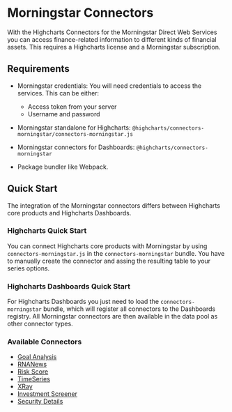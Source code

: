 # Morningstar Connectors

With the Highcharts Connectors for the Morningstar Direct Web Services you can
access finance-related information to different kinds of financial assets. This
requires a Highcharts license and a Morningstar subscription.



## Requirements

* Morningstar credentials: You will need credentials to access the services.
  This can be either:
  - Access token from your server
  - Username and password

* Morningstar standalone for Highcharts:
  `@highcharts/connectors-morningstar/connectors-morningstar.js`

* Morningstar connectors for Dashboards:
  `@highcharts/connectors-morningstar`

* Package bundler like Webpack.



## Quick Start

The integration of the Morningstar connectors differs between Highcharts core
products and Highcharts Dashboards.



### Highcharts Quick Start

You can connect Highcharts core products with Morningstar by using
`connectors-morningstar.js` in the `connectors-morningstar` bundle. You have to manually create the connector and
assing the resulting table to your series options.



### Highcharts Dashboards Quick Start

For Highcharts Dashboards you just need to load the `connectors-morningstar`
bundle, which will register all connectors to the Dashboards registry. All
Morningstar connectors are then available in the data pool as other connector
types.



### Available Connectors

* [Goal Analysis](morningstar/goal-analysis.md)
* [RNANews](morningstar/regulatory-news-announcements.md)
* [Risk Score](morningstar/risk-score.md)
* [TimeSeries](morningstar/time-series/time-series.md)
* [XRay](morningstar/x-ray.md)
* [Investment Screener](morningstar/screeners/investment-screener.md)
* [Security Details](morningstar/security-details.md)
